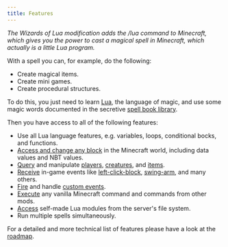 ```yaml
---
title: Features
---
```

*The Wizards of Lua modification adds the /lua command to Minecraft, which
gives you the power to cast a magical spell in Minecraft, which actually is
a little Lua program.*

With a spell you can, for example, do the following:

* Create magical items.
* Create mini games.
* Create procedural structures.

To do this, you just need to learn [Lua](http://www.lua.org), the language of magic, and use some
magic words documented in the secretive [spell book library](/spellbooklibrary).

Then you have access to all of the following features:

* Use all Lua language features, e.g. variables, loops, conditional bocks, and functions.
* [Access and change any block](/modules/Blocks) in the Minecraft world, including data values and NBT values.
* [Query](/modules/Entities) and manipulate [players](/modules/Player), [creatures](/modules/Entity), and [items](/modules/Items).
* [Receive](/modules/Events/#connect) in-game events like [left-click-block](/modules/LeftClickBlockEvent), [swing-arm](/modules/SwingArmEvent), and many others.
* [Fire](/modules/Events/#fire) and handle [custom events](/modules/CustomEvent).
* [Execute](/modules/Spell/#execute) any vanilla Minecraft command and commands from other mods.
* [Access](/tutorials/importing_lua_files/) self-made Lua modules from the server's file system.
* Run multiple spells simultaneously.

For a detailed and more technical list of features please have a look at the [roadmap](/roadmap).
